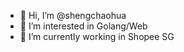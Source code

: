 - 👋 Hi, I’m @shengchaohua
- 👀 I’m interested in Golang/Web
- 🌱 I’m currently working in Shopee SG


<!---
shengchaohua/shengchaohua is a ✨ special ✨ repository because its `README.md` (this file) appears on your GitHub profile.
You can click the Preview link to take a look at your changes.
--->

